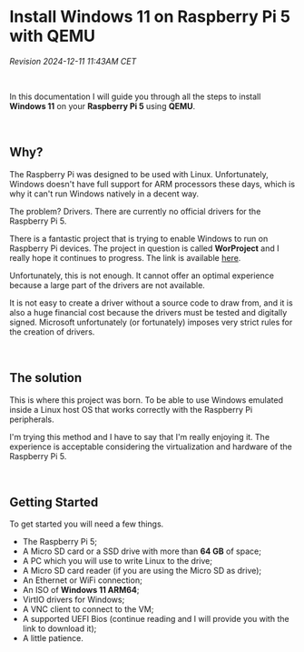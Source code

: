 # Install Windows 11 on Raspberry Pi 5 with QEMU
*Revision 2024-12-11 11:43AM CET*

&nbsp;

In this documentation I will guide you through all the steps to install **Windows 11** on your **Raspberry Pi 5** using **QEMU**.

&nbsp;

## Why?

The Raspberry Pi was designed to be used with Linux. Unfortunately, Windows doesn't have full support for ARM processors these days, which is why it can't run Windows natively in a decent way.

The problem? Drivers. There are currently no official drivers for the Raspberry Pi 5.

There is a fantastic project that is trying to enable Windows to run on Raspberry Pi devices. The project in question is called **WorProject** and I really hope it continues to progress. The link is available [here](https://github.com/worproject).

Unfortunately, this is not enough. It cannot offer an optimal experience because a large part of the drivers are not available.

It is not easy to create a driver without a source code to draw from, and it is also a huge financial cost because the drivers must be tested and digitally signed. Microsoft unfortunately (or fortunately) imposes very strict rules for the creation of drivers.

&nbsp;

## The solution

This is where this project was born. To be able to use Windows emulated inside a Linux host OS that works correctly with the Raspberry Pi peripherals.

I'm trying this method and I have to say that I'm really enjoying it. The experience is acceptable considering the virtualization and hardware of the Raspberry Pi 5.

&nbsp;

## Getting Started

To get started you will need a few things.

* The Raspberry Pi 5;
* A Micro SD card or a SSD drive with more than **64 GB** of space;
* A PC which you will use to write Linux to the drive;
* A Micro SD card reader (if you are using the Micro SD as drive);
* An Ethernet or WiFi connection;
* An ISO of **Windows 11 ARM64**;
* VirtIO drivers for Windows;
* A VNC client to connect to the VM;
* A supported UEFI Bios (continue reading and I will provide you with the link to download it);
* A little patience.